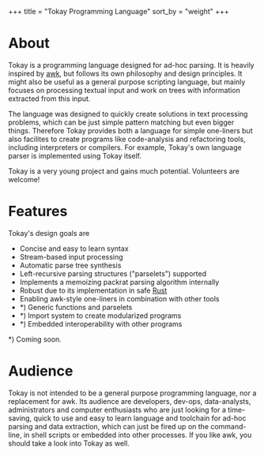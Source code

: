 +++
title = "Tokay Programming Language"
sort_by = "weight"
+++

# About

Tokay is a programming language designed for ad-hoc parsing. It is heavily inspired by [awk](https://en.wikipedia.org/wiki/AWK), but follows its own philosophy and design principles. It might also be useful as a general purpose scripting language, but mainly focuses on processing textual input and work on trees with information extracted from this input.

The language was designed to quickly create solutions in text processing problems, which can be just simple pattern matching but even bigger things. Therefore Tokay provides both a language for simple one-liners but also facilites to create programs like code-analysis and refactoring tools, including interpreters or compilers. For example, Tokay's own language parser is implemented using Tokay itself.

Tokay is a very young project and gains much potential. Volunteers are welcome!

# Features

Tokay's design goals are

- Concise and easy to learn syntax
- Stream-based input processing
- Automatic parse tree synthesis
- Left-recursive parsing structures ("parselets") supported
- Implements a memoizing packrat parsing algorithm internally
- Robust due to its implementation in safe [Rust](https://rust-lang.org)
- Enabling awk-style one-liners in combination with other tools
- *) Generic functions and parselets
- *) Import system to create modularized programs
- *) Embedded interoperability with other programs

*) Coming soon.

# Audience

Tokay is not intended to be a general purpose programming language, nor a replacement for awk. Its audience are developers, dev-ops, data-analysts, administrators and computer enthusiasts who are just looking for a time-saving, quick to use and easy to learn language and toolchain for ad-hoc parsing and data extraction, which can just be fired up on the command-line, in shell scripts or embedded into other processes. If you like awk, you should take a look into Tokay as well.
